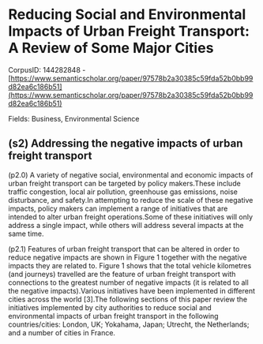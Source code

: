# Reducing Social and Environmental Impacts of Urban Freight Transport: A Review of Some Major Cities

CorpusID: 144282848 - [https://www.semanticscholar.org/paper/97578b2a30385c59fda52b0bb99d82ea6c186b51](https://www.semanticscholar.org/paper/97578b2a30385c59fda52b0bb99d82ea6c186b51)

Fields: Business, Environmental Science

## (s2) Addressing the negative impacts of urban freight transport
(p2.0) A variety of negative social, environmental and economic impacts of urban freight transport can be targeted by policy makers.These include traffic congestion, local air pollution, greenhouse gas emissions, noise disturbance, and safety.In attempting to reduce the scale of these negative impacts, policy makers can implement a range of initiatives that are intended to alter urban freight operations.Some of these initiatives will only address a single impact, while others will address several impacts at the same time.

(p2.1) Features of urban freight transport that can be altered in order to reduce negative impacts are shown in Figure 1 together with the negative impacts they are related to. Figure 1 shows that the total vehicle kilometres (and journeys) travelled are the feature of urban freight transport with connections to the greatest number of negative impacts (it is related to all the negative impacts).Various initiatives have been implemented in different cities across the world [3].The following sections of this paper review the initiatives implemented by city authorities to reduce social and environmental impacts of urban freight transport in the following countries/cities: London, UK; Yokahama, Japan; Utrecht, the Netherlands; and a number of cities in France.
